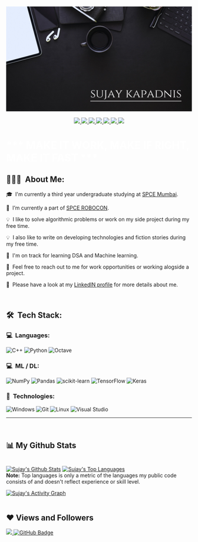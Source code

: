 
<p align="center">
	<img src="sujay kapadnis.png">
</p>

<p align="center">
	<a href="https://www.linkedin.com/in/sujay-kapadnis-199261213/">
		<img src="https://img.icons8.com/color/48/000000/linkedin.png"/>
	</a>
  <a href="https://medium.com/@Sujaykapadnis">
		<img src="https://img.icons8.com/ios-filled/50/FFFFFF/medium-logo.png"/>
	</a>
	<a href="mailto:sujaykapadnis.33@gmail.com">
		<img src="https://img.icons8.com/color/48/000000/gmail-new.png"/>
	</a>
	<a href="https://www.codechef.com/users/ray_1234">
		<img src="https://img.icons8.com/fluency/48/000000/codechef.png"/>
	</a>
    <a href="https://t.me/MJURFRAY">
		<img src="https://img.icons8.com/color/48/000000/telegram-app--v1.png"/>
	</a>
    <a href="https://instagram.com/sujay_kapadnis?igshid=YmMyMTA2M2Y=">
		<img src="https://img.icons8.com/color/48/000000/instagram-new--v1.png"/>
	</a>
  <a href="https://www.kaggle.com/sujaykapadnis">
		<img src="https://img.icons8.com/ios-filled/44/3498DB/k.png"/> 
	</a>
	
</p>

<p align="center">
<!DOCTYPE html> 
   <html>    
      <head>       
         <title>Text alignment</title>   
         <title>HTMLFont size</title> 
      </head>    
      <body>  
      <h1  = text-align:center;>    
         <h1 style="color:white;font-size:20;">*** MAKE IT WORK, MAKE IF RIGHT, MAKE IT FAST ***</h1>   
    </body>    
             
</html>
</p>
<p>
 

## 👨🏻‍💻 &nbsp;About Me:

<p>🎓 &nbsp;I'm currently a third year undergraduate studying at <a href = "www.spce.ac.in">SPCE Mumbai</a>.</p>
<p>🔭 &nbsp;I’m currently a part of  <a href="https://instagram.com/_spcerobocon_?igshid=YmMyMTA2M2Y=">SPCE ROBOCON</a>.</p>
<p>💡 &nbsp;I like to solve algorithmic problems or work on my side project during my free time.</p>
<p>💡 &nbsp;I also like to write on developing technologies and fiction stories during my free time.</p>
<p>🌱 &nbsp;I'm on track for learning DSA and Machine learning.</p>
<p>💬 &nbsp;Feel free to reach out to me for work opportunities or working alogside a project.</p>
<p>🧩 &nbsp;Please have a look at my <a href="https://www.linkedin.com/in/sujay-kapadnis-199261213/">LinkedIN profile</a> for more details about me.</p>

<br />

## 🛠 &nbsp;Tech Stack:

### 💻 &nbsp;Languages:

![C++](https://img.shields.io/badge/c++-%2300599C.svg?style=for-the-badge&logo=c%2B%2B&logoColor=white)
![Python](https://img.shields.io/badge/python-3670A0?style=for-the-badge&logo=python&logoColor=ffdd54)
![Octave](https://img.shields.io/badge/OCTAVE-darkblue?style=for-the-badge&logo=octave&logoColor=fcd683)  

### 💻 &nbsp;ML / DL:
![NumPy](https://img.shields.io/badge/numpy-%23013243.svg?style=for-the-badge&logo=numpy&logoColor=white)
![Pandas](https://img.shields.io/badge/pandas-%23150458.svg?style=for-the-badge&logo=pandas&logoColor=white)
![scikit-learn](https://img.shields.io/badge/scikit--learn-%23F7931E.svg?style=for-the-badge&logo=scikit-learn&logoColor=white)
![TensorFlow](https://img.shields.io/badge/TensorFlow-%23FF6F00.svg?style=for-the-badge&logo=TensorFlow&logoColor=white)
![Keras](https://img.shields.io/badge/Keras-%23D00000.svg?style=for-the-badge&logo=Keras&logoColor=white)
### 🚀 &nbsp;Technologies:


![Windows](https://img.shields.io/badge/Windows-0078D6?style=for-the-badge&logo=windows&logoColor=white)
	![Git](https://img.shields.io/badge/git-%23F05033.svg?style=for-the-badge&logo=git&logoColor=white)
![Linux](https://img.shields.io/badge/Linux-FCC624?style=for-the-badge&logo=linux&logoColor=black)
![Visual Studio](https://img.shields.io/badge/Visual%20Studio-5C2D91.svg?style=for-the-badge&logo=visual-studio&logoColor=white)
<hr />


<br/>



</p>


## 📊 My Github Stats

  <br/>
    <a href="https://github.com/Sujaykapadnis/github-readme-stats"><img alt="Sujay's Github Stats" src="https://github-readme-stats.vercel.app/api?username=Sujaykapadnis&show_icons=true&count_private=true&theme=react&hide_border=true&bg_color=0D1117" /></a>
  <a href="https://github.com/Sujaykapadnis/github-readme-stats"><img alt="Sujay's Top Languages" src="https://github-readme-stats.vercel.app/api/top-langs/?username=Sujaykapadnis&langs_count=8&count_private=true&layout=compact&theme=react&hide_border=true&bg_color=0D1117" /></a>
  <br/>
  <b>Note:</b> Top languages is only a metric of the languages my public code consists of and doesn't reflect experience or skill level.

<a href="https://github.com/Sujaykapadnis/github-readme-activity-graph"><img alt="Sujay's Activity Graph" src="https://activity-graph.herokuapp.com/graph?username=Sujaykapadnis&bg_color=0D1117&color=5BCDEC&line=5BCDEC&point=FFFFFF&hide_border=true" /></a>
<br/>
<br/>

## ❤ Views and Followers
<a href="https://github.com/Meghna-DAS/github-profile-views-counter">
    <img src="https://komarev.com/ghpvc/?username=SubhamRaoniar28">
</a>
<a href="https://github.com/SubhamRaoniar28?tab=followers"><img src="https://img.shields.io/github/followers/SubhamRaoniar28?label=Followers&style=social" alt="GitHub Badge"></a>


